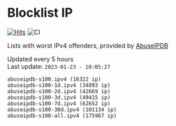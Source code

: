 # Blocklist IP

[![Hits](https://hits.seeyoufarm.com/api/count/incr/badge.svg?url=https%3A%2F%2Fgithub.com%2Fborestad%2Fblocklist-ip%2F&count_bg=%2379C83D&title_bg=%23555555&icon=&icon_color=%23E7E7E7&title=hits&edge_flat=false)](https://hits.seeyoufarm.com)  ![CI](https://img.shields.io/github/workflow/status/borestad/blocklist-ip/CI?style=flat-square)

Lists with worst IPv4 offenders, provided by [AbuseIPDB](https://www.abuseipdb.com/)

<!-- FOOTER-PLACEHOLDER -->
Updated every 5 hours<br>
Last update: `2023-01-23 - 10:05:27`
```
abuseipdb-s100.ipv4 (16322 ip)
abuseipdb-s100-1d.ipv4 (34893 ip)
abuseipdb-s100-2d.ipv4 (42669 ip)
abuseipdb-s100-3d.ipv4 (49415 ip)
abuseipdb-s100-7d.ipv4 (62652 ip)
abuseipdb-s100-30d.ipv4 (101134 ip)
abuseipdb-s100-all.ipv4 (175967 ip)
```
